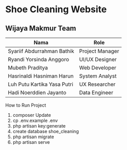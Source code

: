 # Shoe Cleaning Website
## Wijaya Makmur Team

| Nama | Role |
| --- | --- |
| Syariif Abdurrahman Bathik | Project Manager |
| Ryandi Yorsinda Anggoro | UI/UX Designer |
| Mubeth Praditya | Web Developer |
| Hasrinaldi Hasniman Harun | System Analyst |
| Luh Putu Kartika Yasa Putri | UX Researcher |
| Hadi Noerddien Jayanto | Data Engineer |

How to Run Project
 
1. composer Update 
2. cp .env.example .env 
3. php artisan key:generate 
4. create database shoe_cleaning
5. php artisan migrate
6. php artisan serve
